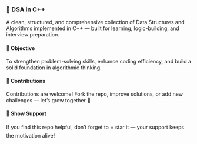 <h3>🚀 DSA in C++</h3>

A clean, structured, and comprehensive collection of Data Structures and Algorithms implemented in C++ — built for learning, logic-building, and interview preparation.
<br>

<h4>🎯 Objective</h4>

To strengthen problem-solving skills, enhance coding efficiency, and build a solid foundation in algorithmic thinking.

<h4>🤝 Contributions</h4>

Contributions are welcome!
Fork the repo, improve solutions, or add new challenges — let’s grow together 💪

<h4>🌟 Show Support</h4>

If you find this repo helpful, don’t forget to ⭐ star it — your support keeps the motivation alive!
